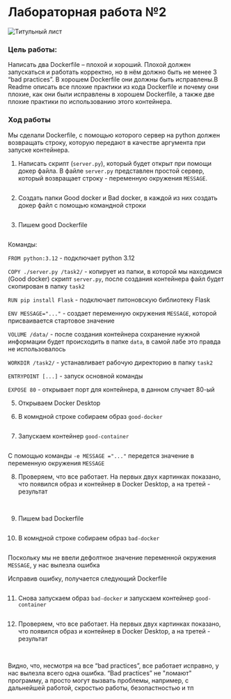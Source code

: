 # Лабораторная работа №2
<img src="/pics/titul1.jpg" alt="Титульный лист">

### Цель работы: 
Написать два Dockerfile – плохой и хороший. Плохой должен запускаться и работать корректно, но в нём должно быть не менее 3 “bad practices”. В хорошем Dockerfile они должны быть исправлены.В Readme описать все плохие практики из кода Dockerfile и почему они плохие, как они были исправлены в хорошем  Dockerfile, а также две плохие практики по использованию этого контейнера.

### Ход работы

Мы сделали Dockerfile, с помощью которого сервер на python должен возвращать строку, которую передают в качестве аргумента при запуске контейнера.

1) Написать скрипт (`server.py`), который будет открыт при помощи докер файла. В файле `server.py` представлен простой сервер, который возвращает строку - переменную окружения `MESSAGE`.

<img src="/pics/python_server.jpg" alt="">

2) Создать папки Good  docker и Bad docker, в каждой из них создать докер файл с помощью командной строки

<img src="/pics/create_docker.jpg" alt="">

3) Пишем good Dockerfile 

<img src="/pics/good-docker.jpg" alt="">

Команды:

`FROM python:3.12` - подключает python 3.12

`COPY ./server.py /task2/` - копирует из папки, в которой мы находимся (Good docker) скрипт `server.py`, после создания контейнера файл будет скопирован в папку `task2`

`RUN pip install Flask` - подключает питоновскую библиотеку Flask

`ENV MESSAGE="..."` - создает переменную окружения `MESSAGE`, которой присваивается стартовое значение

`VOLUME /data/` - после создания контейнера сохранение нужной информации будет происходить в папке `data`, в самой лабе это правда не использовалось

`WORKDIR /task2/` - устанавливает рабочую директорию в папку `task2`

`ENTRYPOINT [...]` - запуск основной команды

`EXPOSE 80` - открывает порт для контейнера, в данном случает 80-ый

5) Открываем Docker Desktop

6) В комндной строке собираем образ `good-docker`

<img src="/pics/good-image.jpg" alt="">

7) Запускаем контейнер `good-container`

<img src="/pics/good-cont-run.jpg" alt="">

С помощью команды `-e MESSAGE ="..."` передется значение в переменную окружения `MESSAGE`

8) Проверяем, что все работает. На первых двух картинках показано, что появился образ и контейнер в Docker Desktop, а на третей - результат

<img src="/pics/rez-image.jpg" alt="">

<img src="/pics/rez-cont.jpg" alt="">

<img src="/pics/rez.jpg" alt="">

9) Пишем bad Dockerfile

<img src="/pics/bad_docker.jpg" alt="">

10) В комндной строке собираем образ `bad-docker`

<img src="/pics/bad_image0.jpg" alt="">

Поскольку мы не ввели дефолтное значение переменной окружения `MESSAGE`, у нас вылезла ошибка

Исправив ошибку, получается следующий Dockerfile

<img src="/pics/bad_docker1.jpg" alt="">

11) Снова запускаем образ `bad-docker` и запускаем контейнер `good-container`

<img src="/pics/bad_image1.jpg" alt="">

12) Проверяем, что все работает. На первых двух картинках показано, что появился образ и контейнер в Docker Desktop, а на третей - результат

<img src="/pics/rez-image.jpg" alt="">

<img src="/pics/rez-cont.jpg" alt="">

<img src="/pics/rez.jpg" alt="">

Видно, что, несмотря на все “bad practices”, все  работает исправно, у нас вылезла всего одна ошибка. “Bad practices” не "ломают" программу, а просто могут вызвать проблемы, например, с дальнейшей работой, скростью работы, безопастностью и тп
